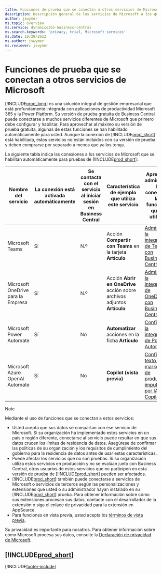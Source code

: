 ```yaml
---
title: Funciones de prueba que se conectan a otros servicios de Microsoft
description: Descripción general de los servicios de Microsoft a los que Business Central se conecta con la versión de prueba.
author: jswymer
ms.topic: overview
ms.service: dynamics365-business-central
ms.search.keywords: 'privacy, trial, Microsoft services'
ms.date: 10/28/2022
ms.author: jswymer
ms.reviewer: jswymer
---
```

# <a name="trial-features-that-connect-to-other-microsoft-services" />Funciones de prueba que se conectan a otros servicios de Microsoft

[!INCLUDE[prod_long](includes/prod_long.md)] es una solución integral de gestión empresarial que está profundamente integrada con aplicaciones de productividad Microsoft 365 y la Power Platform. Su versión de prueba gratuita de Business Central puede conectarse a muchos servicios diferentes de Microsoft que primero debe configurar y habilitar. Para aprovechar al máximo su versión de prueba gratuita, algunas de estas funciones se han habilitado automáticamente para usted. Aunque la conexión de [!INCLUDE[prod_short](includes/prod_short.md)] está habilitada, estos servicios no están incluidos con su versión de prueba y deben comprarse por separado a menos que ya los tenga.

La siguiente tabla indica las conexiones a los servicios de Microsoft que se habilitan automáticamente para pruebas de [!INCLUDE[prod_short](includes/prod_short.md)]:

|Nombre del servicio|La conexión está activada automáticamente |Se contacta con el servicio al iniciar sesión en Business Central |Característica de ejemplo que utiliza este servicio | Aprenda a administrar la conexión y las funciones que la utilizan|  
|------------|-------------|--------|------------|-------------|
|Microsoft Teams|Sí|N.º|Acción **Compartir con Teams** en la tarjeta **Artículo** |[Administrar la integración de Teams con Business Central](admin-teams-integration.md)|  
|Microsoft OneDrive para la Empresa|Sí|N.º|Acción **Abrir en OneDrive** acción sobre archivos adjuntos **Artículo** |[Administrar la integración de OneDrive con Business Central](admin-onedrive-integration.md#configure-onedrive-using-onedrive-setup)|  
| Microsoft Power Automate |Sí|No|**Automatizar** acciones en la ficha **Artículo** |[Configurar la integración de Power Automate](/dynamics365/business-central/dev-itpro/powerplatform/power-automate-setup)|
| Microsoft Azure OpenAI Automate |Sí |No|**Copilot (vista previa)** |[Configurar texto de marketing de productos impulsado por IA con Copilot](enable-ai.md)|

> [!NOTE]
> Mediante el uso de funciones que se conectan a estos servicios: 
>
> - Usted acepta que sus datos se compartan con ese servicio de Microsoft. Si su organización ha implementado estos servicios en un país o región diferente, conectarse al servicio puede resultar en que sus datos crucen los límites de residencia de datos. Asegúrese de confirmar las políticas de su organización y los requisitos de cumplimiento del gobierno para la residencia de datos antes de usar estas características. 
> - Puede afectar los servicios que no son pruebas. Si su organización utiliza estos servicios en producción y no se evalúan junto con Business Central, otros usuarios de estos servicios que no participen en esta versión de prueba de [!INCLUDE[prod_short](includes/prod_short.md)] pueden ser afectados.
> - [!INCLUDE[prod_short](includes/prod_short.md)] también puede conectarse a servicios de Microsoft o servicios de terceros según las personalizaciones y extensiones que usted o su administrador hayan instalado en su [!INCLUDE[prod_short](includes/prod_short.md)] prueba. Para obtener información sobre cómo sus extensiones procesan sus datos, contacte con el desarrollador de la extensión o siga el enlace de privacidad para la extensión en AppSource.
> - Para funciones en vista previa, usted acepta los [términos de vista previa](https://powerplatform.microsoft.com/en-us/legaldocs/supp-powerplatform-preview/?wt.mc_id=power-virtual-agents_inproduct).

Su privacidad es importante para nosotros. Para obtener información sobre cómo Microsoft procesa sus datos, consulte la [Declaración de privacidad de Microsoft](https://go.microsoft.com/fwlink/?linkid=521839).

## <a name="includeprodshortincludesfreetrialmdmd" />[!INCLUDE[prod_short](includes/free_trial_md.md)]

[!INCLUDE[footer-include](includes/footer-banner.md)]
